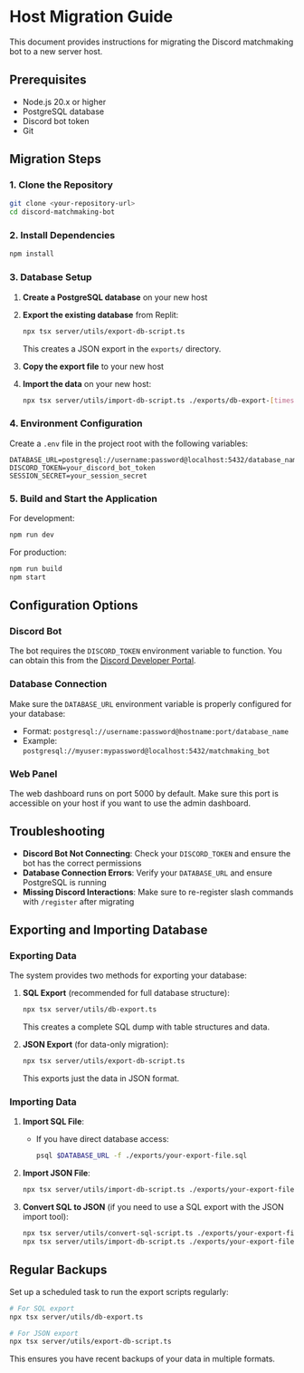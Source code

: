 
# Host Migration Guide

This document provides instructions for migrating the Discord matchmaking bot to a new server host.

## Prerequisites

- Node.js 20.x or higher
- PostgreSQL database
- Discord bot token
- Git

## Migration Steps

### 1. Clone the Repository

```bash
git clone <your-repository-url>
cd discord-matchmaking-bot
```

### 2. Install Dependencies

```bash
npm install
```

### 3. Database Setup

1. **Create a PostgreSQL database** on your new host
2. **Export the existing database** from Replit:
   ```bash
   npx tsx server/utils/export-db-script.ts
   ```
   This creates a JSON export in the `exports/` directory.

3. **Copy the export file** to your new host
4. **Import the data** on your new host:
   ```bash
   npx tsx server/utils/import-db-script.ts ./exports/db-export-[timestamp].json
   ```

### 4. Environment Configuration

Create a `.env` file in the project root with the following variables:

```
DATABASE_URL=postgresql://username:password@localhost:5432/database_name
DISCORD_TOKEN=your_discord_bot_token
SESSION_SECRET=your_session_secret
```

### 5. Build and Start the Application

For development:
```bash
npm run dev
```

For production:
```bash
npm run build
npm start
```

## Configuration Options

### Discord Bot

The bot requires the `DISCORD_TOKEN` environment variable to function. You can obtain this from the [Discord Developer Portal](https://discord.com/developers/applications).

### Database Connection

Make sure the `DATABASE_URL` environment variable is properly configured for your database:
- Format: `postgresql://username:password@hostname:port/database_name`
- Example: `postgresql://myuser:mypassword@localhost:5432/matchmaking_bot`

### Web Panel

The web dashboard runs on port 5000 by default. Make sure this port is accessible on your host if you want to use the admin dashboard.

## Troubleshooting

- **Discord Bot Not Connecting**: Check your `DISCORD_TOKEN` and ensure the bot has the correct permissions
- **Database Connection Errors**: Verify your `DATABASE_URL` and ensure PostgreSQL is running
- **Missing Discord Interactions**: Make sure to re-register slash commands with `/register` after migrating

## Exporting and Importing Database

### Exporting Data

The system provides two methods for exporting your database:

1. **SQL Export** (recommended for full database structure):
   ```bash
   npx tsx server/utils/db-export.ts
   ```
   This creates a complete SQL dump with table structures and data.

2. **JSON Export** (for data-only migration):
   ```bash
   npx tsx server/utils/export-db-script.ts
   ```
   This exports just the data in JSON format.

### Importing Data

1. **Import SQL File**:
   - If you have direct database access:
     ```bash
     psql $DATABASE_URL -f ./exports/your-export-file.sql
     ```
   
2. **Import JSON File**:
   ```bash
   npx tsx server/utils/import-db-script.ts ./exports/your-export-file.json
   ```

3. **Convert SQL to JSON** (if you need to use a SQL export with the JSON import tool):
   ```bash
   npx tsx server/utils/convert-sql-script.ts ./exports/your-export-file.sql
   npx tsx server/utils/import-db-script.ts ./exports/your-export-file.json
   ```

## Regular Backups

Set up a scheduled task to run the export scripts regularly:

```bash
# For SQL export
npx tsx server/utils/db-export.ts

# For JSON export
npx tsx server/utils/export-db-script.ts
```

This ensures you have recent backups of your data in multiple formats.
